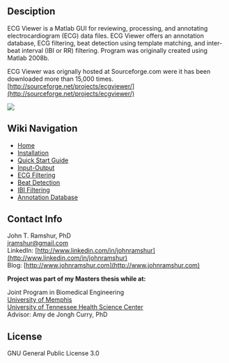 ## Desciption

ECG Viewer is a Matlab GUI for reviewing, processing, and annotating electrocardiogram (ECG) data files. ECG Viewer offers an annotation database, ECG filtering, beat detection using template matching, and inter-beat interval (IBI or RR) filtering. Program was originally created using Matlab 2008b. 

ECG Viewer was orignally hosted at Sourceforge.com were it has been downloaded more than 15,000 times.  [http://sourceforge.net/projects/ecgviewer/](http://sourceforge.net/projects/ecgviewer/)

![](http://johnramshur.com/wp-content/uploads/2013/11/ECGViewer_Manual-PDF-XChange-Viewer_2013-11-03_01-48-39.png)

## Wiki Navigation

* [Home][home]
* [Installation][install]
* [Quick Start Guide][quickstart]
* [Input-Output][io]
* [ECG Filtering][ecg]
* [Beat Detection][beat]
* [IBI Filtering][ibi]
* [Annotation Database][ann]

[home]: https://github.com/jramshur/ECG_Viewer/wiki/Home
[install]: https://github.com/jramshur/ECG_Viewer/wiki/Install
[quickstart]: https://github.com/jramshur/ECG_Viewer/wiki/Quick-Start
[io]: https://github.com/jramshur/ECG_Viewer/wiki/Input-Output
[ecg]: https://github.com/jramshur/ECG_Viewer/wiki/ECG-Filtering
[beat]: https://github.com/jramshur/ECG_Viewer/wiki/Beat-Detection
[ibi]: https://github.com/jramshur/ECG_Viewer/wiki/IBI-Filtering
[ann]: https://github.com/jramshur/ECG_Viewer/wiki/Annotation-Database

## Contact Info

John T. Ramshur, PhD  
jramshur@gmail.com  
LinkedIn: [http://www.linkedin.com/in/johnramshur](http://www.linkedin.com/in/johnramshur)  
Blog: [http://www.johnramshur.com](http://www.johnramshur.com)

**Project was part of my Masters thesis while at:**

Joint Program in Biomedical Engineering  
[University of Memphis](http://www.memphis.edu/bme/)  
[University of Tennessee Health Science Center](http://www.uthsc.edu/bme/)  
Advisor: Amy de Jongh Curry, PhD

## License

GNU General Public License 3.0
